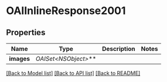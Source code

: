 # OAIInlineResponse2001

## Properties
Name | Type | Description | Notes
------------ | ------------- | ------------- | -------------
**images** | **OAISet&lt;NSObject*&gt;*** |  | 

[[Back to Model list]](../README.md#documentation-for-models) [[Back to API list]](../README.md#documentation-for-api-endpoints) [[Back to README]](../README.md)


